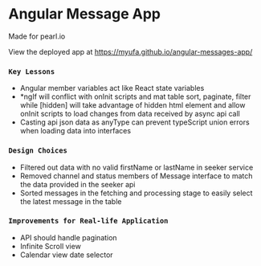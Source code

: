 # Angular Message App
Made for pearl.io

View the deployed app at https://myufa.github.io/angular-messages-app/

### `Key Lessons`
- Angular member variables act like React state variables
- *ngIf will conflict with onInit scripts and mat table sort, paginate, filter while [hidden] will take advantage of hidden html element and allow onInit scripts to load changes from data received by async api call
- Casting api json data as anyType can prevent typeScript union errors when loading data into interfaces

### `Design Choices`
- Filtered out data with no valid firstName or lastName in seeker service
- Removed channel and status members of Message interface to match the data provided in the seeker api
- Sorted messages in the fetching and processing stage to easily select the latest message in the table

### `Improvements for Real-life Application`
- API should handle pagination
- Infinite Scroll view
- Calendar view date selector
